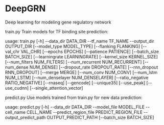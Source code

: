 # DeepGRN
Deep learning for modeling gene regulatory network

train.py Train models for TF binding site prediction:

usage: train.py [-h] --data_dir DATA_DIR --tf_name TF_NAME --output_dir
                OUTPUT_DIR [--model_type MODEL_TYPE] [--flanking FLANKING]
                [--val_chr VAL_CHR] [--epochs EPOCHS] [--patience PATIENCE]
                [--batch_size BATCH_SIZE] [--learningrate LEARNINGRATE]
                [--kernel_size KERNEL_SIZE] [--num_filters NUM_FILTERS]
                [--num_recurrent NUM_RECURRENT] [--num_dense NUM_DENSE]
                [--dropout_rate DROPOUT_RATE] [--rnn_dropout RNN_DROPOUT]
                [--merge MERGE] [--num_conv NUM_CONV] [--num_lstm NUM_LSTM]
                [--num_denselayer NUM_DENSELAYER]
                [--ratio_negative RATIO_NEGATIVE] [--rnaseq] [--gencode]
                [--unique35] [--use_peak] [--use_cudnn]
                [--single_attention_vector]


predict.py Use models trained from train.py for new data prediction:

usage: predict.py [-h] --data_dir DATA_DIR --model_file MODEL_FILE --cell_name
                  CELL_NAME --predict_region_file PREDICT_REGION_FILE
                  --output_predict_path OUTPUT_PREDICT_PATH
                  [--batch_size BATCH_SIZE]
                  
